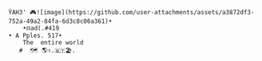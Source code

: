    ŶAH3' 🎮![image](https://github.com/user-attachments/assets/a3872df3-752a-49a2-84fa-6d3c8c06a361)•
        •ẞad(.#419
    • A Pples. 517•
        The  entire world 
       #  🗺️ 🌎✌️.🇧🇹🏖️.